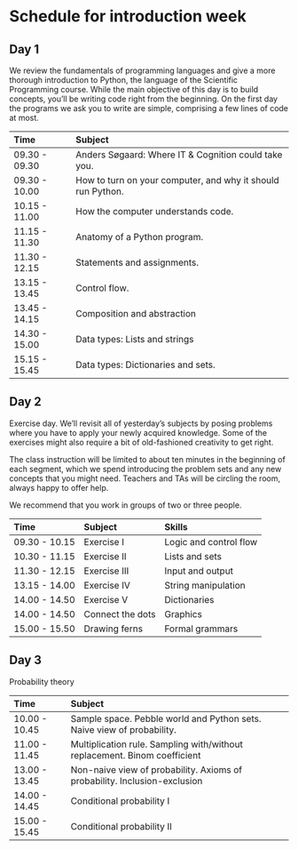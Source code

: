 # Schedule for introduction week 

## Day 1

We review the fundamentals of programming languages and give a more thorough introduction to Python, the language of the Scientific Programming course. While the main objective of this day is to build concepts, you’ll be writing code right from the beginning. On the first day the programs we ask you to write are simple, comprising a few lines of code at most.

| Time          | Subject |
|:-----         |:--------|
| 09.30 - 09.30 | Anders Søgaard: Where IT & Cognition could take you. |
| 09.30 - 10.00 | How to turn on your computer, and why it should run Python. | 
| 10.15 - 11.00 | How the computer understands code. |
| 11.15 - 11.30 | Anatomy of a Python program. | 
| 11.30 - 12.15 | Statements and assignments. | 
| 13.15 - 13.45 | Control flow. |
| 13.45 - 14.15 | Composition and abstraction | 
| 14.30 - 15.00 | Data types: Lists and strings| 
| 15.15 - 15.45 | Data types: Dictionaries and sets. | 

## Day 2

Exercise day. We’ll revisit all of yesterday’s subjects by posing problems where you have to apply your newly acquired knowledge. Some of the exercises might also require a bit of old-fashioned creativity to get right.

The class instruction will be limited to about ten minutes in the beginning of each segment, which we spend introducing the problem sets and any new concepts that you might need. Teachers and TAs will be circling the room, always happy to offer help. 

We recommend that you work in groups of two or three people. 

| Time          | Subject | Skills | 
|:-----         |:--------| :-----|
| 09.30 - 10.15 | Exercise I | Logic and control flow |
| 10.30 - 11.15 | Exercise II | Lists and sets | 
| 11.30 - 12.15 | Exercise III | Input and output |
| 13.15 - 14.00 | Exercise IV | String manipulation |
| 14.00 - 14.50 | Exercise V | Dictionaries |
| 14.00 - 14.50 | Connect the dots | Graphics |
| 15.00 - 15.50 | Drawing ferns | Formal grammars |


## Day 3

Probability theory

| Time          | Subject |
|:-----         |:--------|
| 10.00 - 10.45 | Sample space. Pebble world and Python sets. Naive view of probability. | 
| 11.00 - 11.45 | Multiplication rule. Sampling with/without replacement. Binom coefficient | 
| 13.00 - 13.45 | Non-naive view of probability. Axioms of probability. Inclusion-exclusion |
| 14.00 - 14.45 | Conditional probability I | 
| 15.00 - 15.45 | Conditional probability II | 
